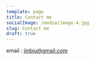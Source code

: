 ```yaml
---
template: page
title: Contact me
socialImage: /media/image-4.jpg
slug: Contact me
draft: true
---
```

email : jinbju@gmail.com